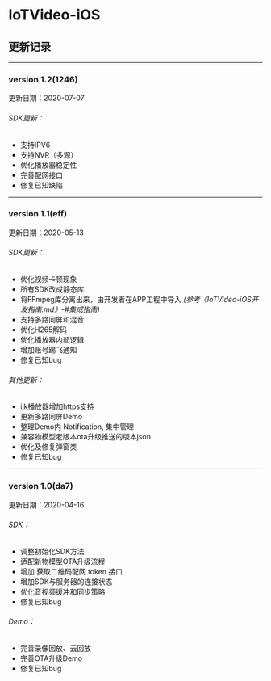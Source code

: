 # IoTVideo-iOS





## 更新记录 

---------------

### version 1.2(1246)  

更新日期：2020-07-07

###### SDK更新：

- 支持IPV6
- 支持NVR（多源）
- 优化播放器稳定性
- 完善配网接口
- 修复已知缺陷


---------------

### version 1.1(eff)  

更新日期：2020-05-13

###### SDK更新：

- 优化视频卡顿现象
- 所有SDK改成静态库
- 将FFmpeg库分离出来，由开发者在APP工程中导入 
    *(参考《IoTVideo-iOS开发指南.md》-#集成指南)*
- 支持多路同屏和混音
- 优化H265解码
- 优化播放器内部逻辑
- 增加账号踢飞通知
- 修复已知bug

###### 其他更新：

- ijk播放器增加https支持
- 更新多路同屏Demo
- 整理Demo内 Notification, 集中管理
- 兼容物模型老版本ota升级推送的版本json
- 优化及修复弹窗类
- 修复已知bug
  

---------------

###  version 1.0(da7) 

更新日期：2020-04-16

###### SDK：

- 调整初始化SDK方法
- 适配新物模型OTA升级流程
- 增加 获取二维码配网 token 接口
- 增加SDK与服务器的连接状态
- 优化音视频缓冲和同步策略
- 修复已知bug

###### Demo：

- 完善录像回放、云回放
- 完善OTA升级Demo
- 修复已知bug



